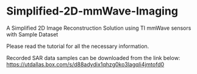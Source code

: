 # Simplified-2D-mmWave-Imaging
A Simplified 2D Image Reconstruction Solution using TI mmWave sensors with Sample Dataset

Please read the tutorial for all the necessary information.

Recorded SAR data samples can be downloaded from the link below: 
https://utdallas.box.com/s/d88adydix1qhzg0ko3lagqli4jmtofd0
